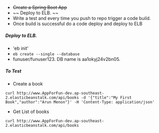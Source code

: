 - ~~Create a Spring Boot App~~
- ~~ Deploy to ELB. ~~
- Write a test and every time you push to repo trigger a code build.
- Once build is successful do a code deploy and deploy to ELB

##### Deploy to ELB.

- 'eb init'
- `eb create --single --database`
- funuser/funuser123. DB name is aa1okyj24v2bn05.


##### To Test

- Create a book

```
curl http://www.AppForFun-dev.ap-southeast-2.elasticbeanstalk.com/api/books -d '{"title":"My First Book","author":"Arun Menon"}' -H 'Content-Type: application/json'
```

- Get List of books

```
curl http://www.AppForFun-dev.ap-southeast-2.elasticbeanstalk.com/api/books
```